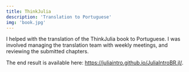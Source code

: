 ```yaml
---
title: ThinkJulia
description: 'Translation to Portuguese'
img: 'book.jpg'
---
```


I helped with the translation of the ThinkJulia book to Portuguese.
I was involved managing the translation team with weekly meetings, and reviewing the submitted chapters.

The end result is available here: <https://juliaintro.github.io/JuliaIntroBR.jl/>.
